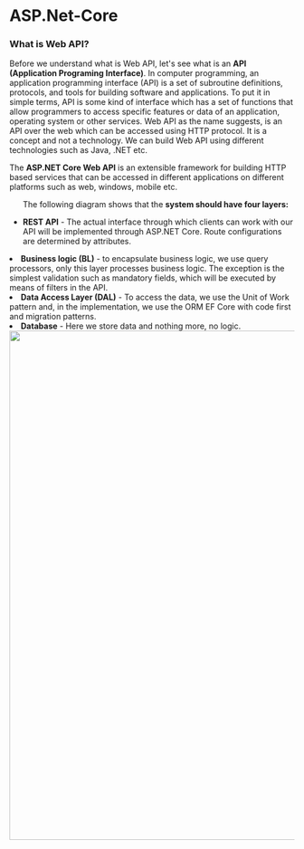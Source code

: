 # ASP.Net-Core

<h3><b> What is Web API? </b></h3>
Before we understand what is Web API, let's see what is an <b>API (Application Programing Interface)</b>. In computer programming, an application programming interface (API) is a set of subroutine definitions, protocols, and tools for building software and applications. To put it in simple terms, API is some kind of interface which has a set of functions that allow programmers to access specific features or data of an application, operating system or other services. Web API as the name suggests, is an API over the web which can be accessed using HTTP protocol. It is a concept and not a technology. We can build Web API using different technologies such as Java, .NET etc. 
<p>The <b>ASP.NET Core Web API</b> is an extensible framework for building HTTP based services that can be accessed in different applications on different platforms such as web, windows, mobile etc.</p>
<p><ul>The following diagram shows that the <b>system should have four layers:</b><p>
 <li><b>REST API</b> - The actual interface through which clients can work with our API will be implemented through ASP.NET Core. Route configurations are determined by attributes.</li></ul>
 <li><b>Business logic (BL)</b> - to encapsulate business logic, we use query processors, only this layer processes business logic. The exception is the simplest validation such as mandatory fields, which will be executed by means of filters in the API.
 </li><li><b>Data Access Layer (DAL)</b> - To access the data, we use the Unit of Work pattern and, in the implementation, we use the ORM EF Core with code first and migration patterns.</li>
 <li><b>Database</b> - Here we store data and nothing more, no logic.</li>
 <img src="https://user-images.githubusercontent.com/45730967/54310075-f6652b80-45ea-11e9-90f5-b58af0515f2a.png" width="1720px" height="900px" />
